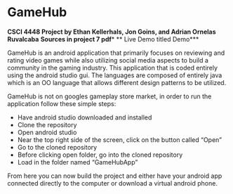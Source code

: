 # GameHub

**CSCI 4448 Project by Ethan Kellerhals, Jon Goins, and Adrian Ornelas Ruvalcaba**
**Sources in project 7 pdf***
** Live Demo titled Demo***

GameHub is an android application that primarily focuses on reviewing and rating video games while also utilizing social media aspects to build a community in the gaming industry. This application that is coded entirely using the android studio gui. The languages are composed of entirely java which is an OO language that allows different design patterns to be utilized. 

GameHub is not on googles gameplay store market, in order to run the application follow these simple steps:
* Have android studio downloaded and installed
* Clone the repository 
* Open android studio
* Near the top right side of the screen, click on the button called “Open” 
* Go to the cloned repository
* Before clicking open folder, go into the cloned repository 
* Load in the folder named “GameHubApp”

From here you can now build the project and either have your android app connected directly to the computer or download a virtual android phone. 
